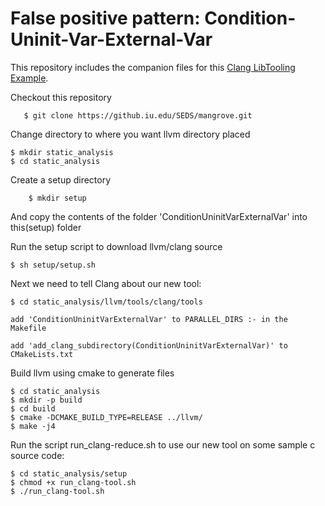 # False positive pattern: Condition-Uninit-Var-External-Var

This repository includes the companion files for this [Clang LibTooling Example](http://kevinaboos.blogspot.com/2013/07/clang-tutorial-part-ii-libtooling.html).

Checkout this repository

       $ git clone https://github.iu.edu/SEDS/mangrove.git

Change directory to where you want llvm directory placed

	$ mkdir static_analysis
	$ cd static_analysis

Create a setup directory

        $ mkdir setup

And copy the contents of the folder 'ConditionUninitVarExternalVar' into this(setup) folder

Run the setup script to download llvm/clang source

	$ sh setup/setup.sh

Next we need to tell Clang about our new tool:

	$ cd static_analysis/llvm/tools/clang/tools

	add 'ConditionUninitVarExternalVar' to PARALLEL_DIRS :- in the Makefile
	
	add 'add_clang_subdirectory(ConditionUninitVarExternalVar)' to CMakeLists.txt

Build llvm using cmake to generate files

	$ cd static_analysis 
	$ mkdir -p build
	$ cd build
	$ cmake -DCMAKE_BUILD_TYPE=RELEASE ../llvm/
	$ make -j4

Run the script run_clang-reduce.sh to use our new tool on some sample c source code:

	$ cd static_analysis/setup
	$ chmod +x run_clang-tool.sh
	$ ./run_clang-tool.sh
